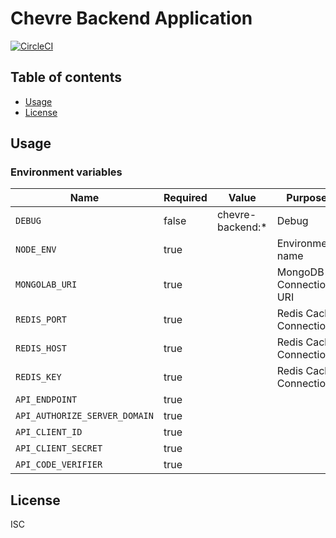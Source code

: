# Chevre Backend Application

[![CircleCI](https://circleci.com/gh/toei-jp/chevre-backend.svg?style=svg)](https://circleci.com/gh/toei-jp/chevre-backend)

## Table of contents

* [Usage](#usage)
* [License](#license)

## Usage

### Environment variables

| Name                          | Required | Value            | Purpose                |
|-------------------------------|----------|------------------|------------------------|
| `DEBUG`                       | false    | chevre-backend:* | Debug                  |
| `NODE_ENV`                    | true     |                  | Environment name       |
| `MONGOLAB_URI`                | true     |                  | MongoDB Connection URI |
| `REDIS_PORT`                  | true     |                  | Redis Cache Connection |
| `REDIS_HOST`                  | true     |                  | Redis Cache Connection |
| `REDIS_KEY`                   | true     |                  | Redis Cache Connection |
| `API_ENDPOINT`                | true     |                  |                        |
| `API_AUTHORIZE_SERVER_DOMAIN` | true     |                  |                        |
| `API_CLIENT_ID`               | true     |                  |                        |
| `API_CLIENT_SECRET`           | true     |                  |                        |
| `API_CODE_VERIFIER`           | true     |                  |                        |

## License

ISC
